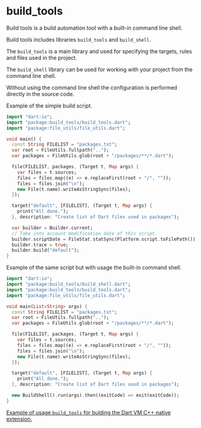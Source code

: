 build_tools
===========

Build tools is a build automation tool with a built-in command line shell.

Build tools includes libraries `build_tools` and `build_shell`.

The `build_tools` is a main library and used for specifying the targets, rules and files used in the project.

The `build_shell` library can be  used for working with your project from the command line shell.

Without using the command line shell the configuration is performed directly in the source code.

Example of the simple build script.

```dart
import "dart:io";
import "package:build_tools/build_tools.dart";
import "package:file_utils/file_utils.dart";

void main() {
  const String FILELIST = "packages.txt";
  var root = FileUtils.fullpath("..");
  var packages = FileUtils.glob(root + "/packages/**/*.dart");

  file(FILELIST, packages, (Target t, Map args) {
    var files = t.sources;
    files = files.map((e) => e.replaceFirst(root + "/", ""));
    files = files.join("\n");
    new File(t.name).writeAsStringSync(files);
  });

  target("default", [FILELIST], (Target t, Map args) {
    print("All done.");
  }, description: "Create list of Dart files used in packages");

  var builder = Builder.current;
  // Take into account modification date of this script.
  builder.scriptDate = FileStat.statSync(Platform.script.toFilePath()).modified;
  builder.trace = true;
  builder.build("default");
}
```

Example of the same script but with usage the built-in command shell.

``` dart
import "dart:io";
import "package:build_tools/build_shell.dart";
import "package:build_tools/build_tools.dart";
import "package:file_utils/file_utils.dart";

void main(List<String> args) {
  const String FILELIST = "packages.txt";
  var root = FileUtils.fullpath("..");
  var packages = FileUtils.glob(root + "/packages/**/*.dart");

  file(FILELIST, packages, (Target t, Map args) {
    var files = t.sources;
    files = files.map((e) => e.replaceFirst(root + "/", ""));
    files = files.join("\n");
    new File(t.name).writeAsStringSync(files);
  });

  target("default", [FILELIST], (Target t, Map args) {
    print("All done.");
  }, description: "Create list of Dart files used in packages");

  new BuildShell().run(args).then((exitCode) => exit(exitCode));
}
```

[Example of usage `build_tools` for bulding the Dart VM C++ native extension.][native_extension_with_build_tools]

[native_extension_with_build_tools]: https://github.com/mezoni/native_extension_with_build_tools
